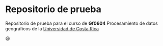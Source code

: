 # Repositorio de prueba

Repositorio de prueba para el curso de **Gf0604** Procesamiento de datos geográficos de la [Universidad de Costa Rica](https://www.ucr.ac.cr/)

:smiley:
